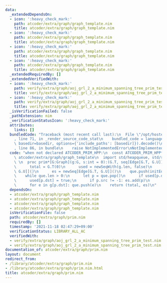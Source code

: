 ```yaml
---
data:
  _extendedDependsOn:
  - icon: ':heavy_check_mark:'
    path: atcoder/extra/graph/graph_template.nim
    title: atcoder/extra/graph/graph_template.nim
  - icon: ':heavy_check_mark:'
    path: atcoder/extra/graph/graph_template.nim
    title: atcoder/extra/graph/graph_template.nim
  - icon: ':heavy_check_mark:'
    path: atcoder/extra/graph/graph_template.nim
    title: atcoder/extra/graph/graph_template.nim
  - icon: ':heavy_check_mark:'
    path: atcoder/extra/graph/graph_template.nim
    title: atcoder/extra/graph/graph_template.nim
  _extendedRequiredBy: []
  _extendedVerifiedWith:
  - icon: ':heavy_check_mark:'
    path: verify/extra/graph/aoj_grl_2_a_minimum_spanning_tree_prim_test.nim
    title: verify/extra/graph/aoj_grl_2_a_minimum_spanning_tree_prim_test.nim
  - icon: ':heavy_check_mark:'
    path: verify/extra/graph/aoj_grl_2_a_minimum_spanning_tree_prim_test.nim
    title: verify/extra/graph/aoj_grl_2_a_minimum_spanning_tree_prim_test.nim
  _isVerificationFailed: false
  _pathExtension: nim
  _verificationStatusIcon: ':heavy_check_mark:'
  attributes:
    links: []
  bundledCode: "Traceback (most recent call last):\n  File \"/opt/hostedtoolcache/Python/3.10.0/x64/lib/python3.10/site-packages/onlinejudge_verify/documentation/build.py\"\
    , line 71, in _render_source_code_stat\n    bundled_code = language.bundle(stat.path,\
    \ basedir=basedir, options={'include_paths': [basedir]}).decode()\n  File \"/opt/hostedtoolcache/Python/3.10.0/x64/lib/python3.10/site-packages/onlinejudge_verify/languages/nim.py\"\
    , line 86, in bundle\n    raise NotImplementedError\nNotImplementedError\n"
  code: "when not declared ATCODER_PRIM_HPP:\n  const ATCODER_PRIM_HPP* = 1\n  import\
    \ atcoder/extra/graph/graph_template\n  import std/heapqueue, std/sequtils\n \
    \ \n  proc prim*[G:Graph](g:G, s:int = 0):(G.T, seq[Edge[G.T, G.U]]) =\n    var\n\
    \      total = G.T(0)\n      used = newSeqWith(g.len, false)\n      que = initHeapQueue[Edge[G.T,\
    \ G.U]]()\n      es = newSeq[Edge[G.T, G.U]]()\n    que.push(initEdge(-1, s, g.T(0)))\n\
    \    while que.len > 0:\n      let p = que.pop()\n      if used[p.dst]: continue\n\
    \      used[p.dst] = true;\n      if p.src != -1: es.add(p)\n      total += p.weight\n\
    \      for e in g[p.dst]: que.push(e)\n    return (total, es)\n"
  dependsOn:
  - atcoder/extra/graph/graph_template.nim
  - atcoder/extra/graph/graph_template.nim
  - atcoder/extra/graph/graph_template.nim
  - atcoder/extra/graph/graph_template.nim
  isVerificationFile: false
  path: atcoder/extra/graph/prim.nim
  requiredBy: []
  timestamp: '2021-11-18 02:47:29+09:00'
  verificationStatus: LIBRARY_ALL_AC
  verifiedWith:
  - verify/extra/graph/aoj_grl_2_a_minimum_spanning_tree_prim_test.nim
  - verify/extra/graph/aoj_grl_2_a_minimum_spanning_tree_prim_test.nim
documentation_of: atcoder/extra/graph/prim.nim
layout: document
redirect_from:
- /library/atcoder/extra/graph/prim.nim
- /library/atcoder/extra/graph/prim.nim.html
title: atcoder/extra/graph/prim.nim
---
```

